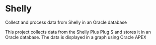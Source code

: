 # Shelly
Collect and process data from Shelly in an Oracle database

This project collects data from the Shelly Plus Plug S and stores it in an Oracle database. The data is displayed in a graph using Oracle APEX
